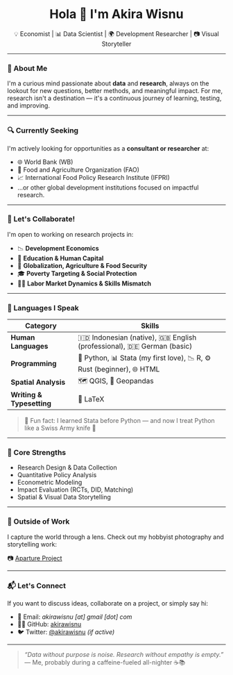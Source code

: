 <h1 align="center">Hola 👋 I'm Akira Wisnu</h1>

<p align="center">💡 Economist | 📊 Data Scientist | 🌍 Development Researcher | 📷 Visual Storyteller</p>

---

### 🚀 About Me

I'm a curious mind passionate about **data** and **research**, always on the lookout for new questions, better methods, and meaningful impact. For me, research isn't a destination — it's a continuous journey of learning, testing, and improving.

---

### 🔍 Currently Seeking

I'm actively looking for opportunities as a **consultant or researcher** at:
- 🌐 World Bank (WB)
- 🌾 Food and Agriculture Organization (FAO)
- 📈 International Food Policy Research Institute (IFPRI)
- …or other global development institutions focused on impactful research.

---

### 🤝 Let's Collaborate!

I'm open to working on research projects in:
- 📉 **Development Economics**
- 🧠 **Education & Human Capital**
- 🍚 **Globalization, Agriculture & Food Security**
- 🎓 **Poverty Targeting & Social Protection**
- 🧑‍🏭 **Labor Market Dynamics & Skills Mismatch**

---

### 🧠 Languages I Speak

| Category              | Skills |
|-----------------------|--------|
| **Human Languages**   | 🇮🇩 Indonesian (native), 🇬🇧 English (professional), 🇩🇪 German (basic) |
| **Programming**       | 🐍 Python, 📊 Stata (my first love), 📉 R, ⚙️ Rust (beginner), 🌐 HTML |
| **Spatial Analysis**  | 🗺️ QGIS, 🐼 Geopandas |
| **Writing & Typesetting** | 📄 LaTeX |

> 💬 Fun fact: I learned Stata before Python — and now I treat Python like a Swiss Army knife 🧰

---

### 🎯 Core Strengths

- Research Design & Data Collection
- Quantitative Policy Analysis
- Econometric Modeling
- Impact Evaluation (RCTs, DID, Matching)
- Spatial & Visual Data Storytelling

---

### 📸 Outside of Work

I capture the world through a lens. Check out my hobbyist photography and storytelling work:

📷 [Aparture Project](https://apartureproject.pixieset.com/)

---

### 📬 Let's Connect

If you want to discuss ideas, collaborate on a project, or simply say hi:

- 📨 Email: *akirawisnu [at] gmail [dot] com*
- 🧑‍💻 GitHub: [akirawisnu](https://github.com/akirawisnu)
- 🐦 Twitter: [@akirawisnu](https://twitter.com/akirawisnu) *(if active)*

---

> _“Data without purpose is noise. Research without empathy is empty.”_  
> — Me, probably during a caffeine-fueled all-nighter ☕📚

